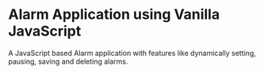 # Alarm Application using Vanilla JavaScript
A JavaScript based Alarm application with features like dynamically setting, pausing, saving and deleting alarms.
